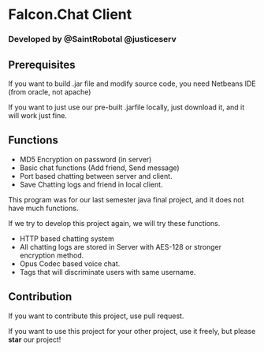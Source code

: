 # Falcon.Chat Client

### Developed by @SaintRobotal @justiceserv

## Prerequisites 

If you want to build .jar file and modify source code, you need Netbeans IDE (from oracle, not apache)

If you want to just use our pre-built .jarfile locally, just download it, and it will work just fine. 

## Functions 
- MD5 Encryption on password (in server)
- Basic chat functions (Add friend, Send message) 
- Port based chatting between server and client. 
- Save Chatting logs and friend in local client. 

This program was for our last semester java final project, and it does not have much functions. 

If we try to develop this project again, we will try these functions. 
- HTTP based chatting system 
- All chatting logs are stored in Server with AES-128 or stronger encryption method. 
- Opus Codec based voice chat. 
- Tags that will discriminate users with same username. 

## Contribution 
If you want to contribute this project, use pull request.

If you want to use this project for your other project, use it freely, but please **star** our project!

